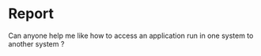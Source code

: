 # Report
Can anyone help me like how to access an application run in one system to another system ?
